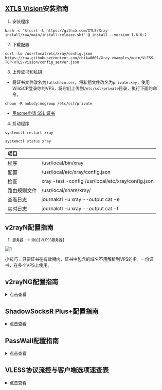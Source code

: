 ## [XTLS Vision](https://github.com/XTLS/Xray-core/discussions/1295)安装指南

1. 安装程序

```
bash -c "$(curl -L https://github.com/XTLS/Xray-install/raw/main/install-release.sh)" @ install --version 1.6.6-2
```

2. 下载配置

```
curl -Lo /usr/local/etc/xray/config.json https://raw.githubusercontent.com/chika0801/Xray-examples/main/VLESS-TCP-XTLS-Vision/config_server.json
```

3. 上传证书和私钥

- 将证书文件改名为`fullchain.cer`，将私钥文件改名为`private.key`，使用WinSCP登录你的VPS，将它们上传到`/etc/ssl/private`目录，执行下面的命令。

```
chown -R nobody:nogroup /etc/ssl/private
```

- [用acme申请 SSL 证书](https://github.com/chika0801/Xray-install#1%E7%94%A8acme%E7%94%B3%E8%AF%B7-ssl-%E8%AF%81%E4%B9%A6)

4. 启动程序

```
systemctl restart xray
```

```
systemctl status xray
```

| 项目 | |
| :--- | :--- |
| 程序 | /usr/local/bin/xray |
| 配置 | /usr/local/etc/xray/config.json |
| 检查 | xray -test -config /usr/local/etc/xray/config.json |
| 路由规则文件 | /usr/local/share/xray/ |
| 查看日志 | journalctl -u xray --output cat -e |
| 实时日志 | journalctl -u xray --output cat -f |

## v2rayN配置指南

1. `服务器` ——> `添加[VLESS服务器]`

![1](https://user-images.githubusercontent.com/88967758/200235011-84299a14-7a5c-409b-a7c6-0ad42ba2c672.jpg)

小技巧：只要证书在有效期内，证书中包含的域名不用解析到VPS的IP。一份证书，在多个VPS上使用。

## v2rayNG配置指南

<details><summary>点击查看</summary>

| 选项 | 值 |
| :--- | :--- |
| 地址(address) | VPS的IP |
| 端口(prot) | 16387 |
| 用户ID(id) | chika |
| 流控(flow) | xtls-rprx-vision |
| 传输协议(network) | tcp |
| 传输层安全(tls) | tls |
| SNI | 证书中包含的域名 |
| uTLS | chrome |

</details>

## ShadowSocksR Plus+配置指南

<details><summary>点击查看</summary>

| 选项 | 值 |
| :--- | :--- |
| 服务器节点类型 | V2Ray/Xray |
| 别名（可选） |  |
| V2Ray/XRay 协议 | VLESS |
| 服务器地址 | VPS的IP |
| 端口 | 16387 |
| Vmess/VLESS ID (UUID) | chika |
| VLESS 加密 | none |
| 传输协议 | TCP |
| 伪装类型 | 无 |
| TLS | 勾上 |
| 流控（Flow） | xtls-rprx-vision |
| 指纹伪造 | chrome |
| TLS 主机名 | 证书中包含的域名 |
| 允许不安全连接 | 不勾 |
| Mux | 不勾 |
| 自签证书 | 不勾 |
| 启用自动切换 | 不勾 |
| 本地端口 | 1234 |

</details>

## PassWall配置指南

<details><summary>点击查看</summary>

| 选项 | 值 |
| :--- | :--- |
| 节点备注 |  |
| 类型 | Xray |
| 协议名称 | VLESS |
| 地址 | VPS的IP |
| 端口 | 16387 |
| 加密 | none |
| ID | chika |
| TLS | 勾上 |
| XTLS | 不勾 |
| flow | xtls-rprx-vision |
| alpn | 默认 |
| 域名 | 证书中包含的域名 |
| 允许不安全连接 | 不勾 |
| 指纹伪造 | chrome |
| 传输方式 | TCP |
| 伪装类型 | none |
| Mux | 不勾 |

</details>

## VLESS协议流控与客户端选项速查表

<details><summary>点击查看</summary>

服务器配置："flow": "**xtls-rprx-vision**" + "security": "**tls**" + "**tls**Settings"
| 客户端选项 | uTLS 支持 | 说明 |
| :--- | :--- | :--- |
| 流控(flow): **xtls-rprx-vision**  + 传输层安全(tls): **tls** | 是 |  |
| 流控(flow): **留空** + 传输层安全(tls): **tls** |  | Vision 流控拒绝安全性较低的普通 TLS 连接 |

服务器配置："flow": "**xtls-rprx-vision,none**" + "security": "**tls**" + "**tls**Settings"
| 客户端选项 | uTLS 支持 | 说明 |
| :--- | :--- | :--- |
| 流控(flow): **xtls-rprx-vision**  + 传输层安全(tls): **tls** | 是 |  |
| 流控(flow): **留空** + 传输层安全(tls): **tls** | 是 | 仍然需要在同端口开放 VLESS-TCP-TLS |

服务器配置："flow": "**xtls-rprx-direct**" + "security": "**xtls**" + "**xtls**Settings"
| 客户端选项 | uTLS 支持 |
| :--- | :--- |
| 流控(flow): **xtls-rprx-direct** + 传输层安全(tls): **xtls** | 否 |
| 流控(flow): **xtls-rprx-splice** + 传输层安全(tls): **xtls** | 否 |
| 流控(flow) **留空** + 传输层安全(tls) **tls** | 是 |

</details>
